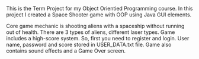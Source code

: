 This is the Term Project for my Object Orientied Programming course. In this project I created a Space Shooter game with OOP using Java GUI elements.

Core game mechanic is shooting aliens with a spaceship without running out of health. There are 3 types of aliens, different laser types. Game includes a high-score system. So, first you need to register and login. User name, password and score stored in USER_DATA.txt file.
Game also contains sound effects and a Game Over screen.
